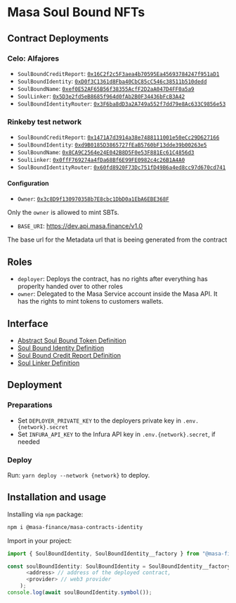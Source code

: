 # Masa Soul Bound NFTs

## Contract Deployments

### Celo: Alfajores

- `SoulBoundCreditReport`: [`0x16C2f2c5F3aea4b70595Ea45693784247f951aD1`](https://alfajores-blockscout.celo-testnet.org/address/0x16C2f2c5F3aea4b70595Ea45693784247f951aD1/transactions)
- `SoulBoundIdentity`: [`0xD0f3C1361d8Fba40CbC85cC546c38511b510dedd`](https://alfajores-blockscout.celo-testnet.org/address/0xD0f3C1361d8Fba40CbC85cC546c38511b510dedd/transactions)
- `SoulBoundName`: [`0xef0E52AF65B56f38355AcfF2D2aA047D4FF0a5a9`](https://alfajores-blockscout.celo-testnet.org/address/0xef0E52AF65B56f38355AcfF2D2aA047D4FF0a5a9/transactions)
- `SoulLinker`: [`0x5D3e2fd5eB8685f964d0fAb2B0F34436bFcB3A42`](https://alfajores-blockscout.celo-testnet.org/address/0x5D3e2fd5eB8685f964d0fAb2B0F34436bFcB3A42/transactions)
- `SoulBoundIdentityRouter`: [`0x3F6ba8dD3a2A749a552f7dd79e8Ac633C9856e53`](https://alfajores-blockscout.celo-testnet.org/address/0x3F6ba8dD3a2A749a552f7dd79e8Ac633C9856e53/transactions)

### Rinkeby test network

- `SoulBoundCreditReport`: [`0x1471A7d3914a38e7488111001e50eCc29D627166`](https://rinkeby.etherscan.io/address/0x1471A7d3914a38e7488111001e50eCc29D627166)
- `SoulBoundIdentity`: [`0xd9B0185D3865727fEaB5760bF13dde39b00263e5`](https://rinkeby.etherscan.io/address/0xd9B0185D3865727fEaB5760bF13dde39b00263e5)
- `SoulBoundName`: [`0x8CA9C2564e24E042B8D5F0e53F881Ec61C4856d3`](https://rinkeby.etherscan.io/address/0x8CA9C2564e24E042B8D5F0e53F881Ec61C4856d3)
- `SoulLinker`: [`0x0ffF769274a4fDa68Bf6E99FE0982c4c26B1A4A0`](https://rinkeby.etherscan.io/address/0x0ffF769274a4fDa68Bf6E99FE0982c4c26B1A4A0)
- `SoulBoundIdentityRouter`: [`0x60fd8920F73Dc751fD49B6a4ed8cc97d670cd741`](https://rinkeby.etherscan.io/address/0x60fd8920F73Dc751fD49B6a4ed8cc97d670cd741)

#### Configuration

- `Owner`: [`0x3c8D9f130970358b7E8cbc1DbD0a1EbA6EBE368F`](https://alfajores-blockscout.celo-testnet.org/address/0x3c8D9f130970358b7E8cbc1DbD0a1EbA6EBE368F/transactions)

Only the `owner` is allowed to mint SBTs.

- `BASE_URI`: https://dev.api.masa.finance/v1.0

The base url for the Metadata url that is beeing generated from the contract

## Roles

- `deployer`: Deploys the contract, has no rights after everything has properlty handed over to other roles
- `owner`: Delegated to the Masa Service account inside the Masa API. It has the rights to mint tokens to customers
  wallets.

## Interface

- [Abstract Soul Bound Token Definition](docs/SoulBoundToken.md)
- [Soul Bound Identity Definition](docs/SoulBoundIdentity.md)
- [Soul Bound Credit Report Definition](docs/SoulBoundCreditReport.md)
- [Soul Linker Definition](docs/SoulLinker.md)

## Deployment

### Preparations

* Set `DEPLOYER_PRIVATE_KEY` to the deployers private key in `.env.{network}.secret`
* Set `INFURA_API_KEY` to the Infura API key in `.env.{network}.secret`, if needed

### Deploy

Run: `yarn deploy --network {network}` to deploy.

## Installation and usage

Installing via `npm` package:

```bash
npm i @masa-finance/masa-contracts-identity
```

Import in your project:

```typescript
import { SoulBoundIdentity, SoulBoundIdentity__factory } from "@masa-finance/masa-contracts-identity";

const soulBoundIdentity: SoulBoundIdentity = SoulBoundIdentity__factory.connect(
      <address> // address of the deployed contract,
      <provider> // web3 provider
    );
console.log(await soulBoundIdentity.symbol());
```
